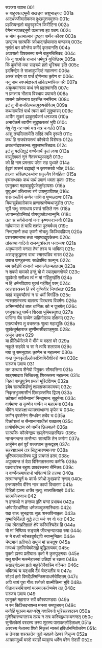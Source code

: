 सञ्जय उवाच	001  
स बाहुरपतद्भूमौ सखड्गः सशुभाङ्गदः	001a  
आदधज्जीवलोकस्य दुःखमुत्तममुत्तमः	001c  
प्रहरिष्यन्हृतो बाहुरदृश्येन किरीटिना	002a  
वेगेनाभ्यपतद्भूमौ पञ्चास्य इव पन्नगः	002c  
स मोघं कृतमात्मानं दृष्ट्वा पार्थेन कौरवः	003a  
उत्सृज्य सात्यकिं क्रोधाद्गर्हयामास पाण्डवम्	003c  
नृशंसं बत कौन्तेय कर्मेदं कृतवानसि	004a  
अपश्यतो विषक्तस्य यन्मे बाहुमचिच्छिदः	004c  
किं नु वक्ष्यसि राजानं धर्मपुत्रं युधिष्ठिरम्	005a  
किं कुर्वाणो मया सङ्ख्ये हतो भूरिश्रवा इति	005c  
इदमिन्द्रेण ते साक्षादुपदिष्टं महात्मना	006a  
अस्त्रं रुद्रेण वा पार्थ द्रोणेनाथ कृपेण वा	006c  
ननु नाम स्वधर्मज्ञस्त्वं लोकेऽभ्यधिकः परैः	007a  
अयुध्यमानस्य कथं रणे प्रहृतवानसि	007c  
न प्रमत्ताय भीताय विरथाय प्रयाचते	008a  
व्यसने वर्तमानाय प्रहरन्ति मनस्विनः	008c  
इदं तु नीचाचरितमसत्पुरुषसेवितम्	009a  
कथमाचरितं पार्थ त्वया कर्म सुदुष्करम्	009c  
आर्येण सुकरं ह्याहुरार्यकर्म धनञ्जय	010a  
अनार्यकर्म त्वार्येण सुदुष्करतरं भुवि	010c  
येषु येषु नरः पार्थ यत्र यत्र च वर्तते	011a  
आशु तच्छीलतामेति तदिदं त्वयि दृश्यते	011c  
कथं हि राजवंश्यस्त्वं कौरवेयो विशेषतः	012a  
क्षत्रधर्मादपक्रान्तः सुवृत्तश्चरितव्रतः	012c  
इदं तु यदतिक्षुद्रं वार्ष्णेयार्थे कृतं त्वया	013a  
वासुदेवमतं नूनं नैतत्त्वय्युपपद्यते	013c  
को हि नाम प्रमत्ताय परेण सह युध्यते	014a  
ईदृशं व्यसनं दद्याद्यो न कृष्णसखो भवेत्	014c  
व्रात्याः संश्लिष्टकर्माणः प्रकृत्यैव विगर्हिताः	015a  
वृष्ण्यन्धकाः कथं पार्थ प्रमाणं भवता कृताः	015c  
एवमुक्त्वा महाबाहुर्यूपकेतुर्महायशाः	016a  
युयुधानं परित्यज्य रणे प्रायमुपाविशत्	016c  
शरानास्तीर्य सव्येन पाणिना पुण्यलक्षणः	017a  
यियासुर्ब्रह्मलोकाय प्राणान्प्राणेष्वथाजुहोत्	017c  
सूर्ये चक्षुः समाधाय प्रसन्नं सलिले मनः	018a  
ध्यायन्महोपनिषदं योगयुक्तोऽभवन्मुनिः	018c  
ततः स सर्वसेनायां जनः कृष्णधनञ्जयौ	019a  
गर्हयामास तं चापि शशंस पुरुषर्षभम्	019c  
निन्द्यमानौ तथा कृष्णौ नोचतुः किञ्चिदप्रियम्	020a  
प्रशस्यमानश्च तथा नाहृष्यद्यूपकेतनः	020c  
तांस्तथा वादिनो राजन्पुत्रांस्तव धनञ्जयः	021a  
अमृष्यमाणो मनसा तेषां तस्य च भाषितम्	021c  
असङ्क्रुद्धमना वाचा स्मारयन्निव भारत	022a  
उवाच पाण्डुतनयः साक्षेपमिव फल्गुनः	022c  
मम सर्वेऽपि राजानो जानन्त्येतन्महाव्रतम्	023a  
न शक्यो मामको हन्तुं यो मे स्याद्बाणगोचरे	023c  
यूपकेतो समीक्ष्य त्वं न मां गर्हितुमर्हसि	024a  
न हि धर्ममविज्ञाय युक्तं गर्हयितुं परम्	024c  
आत्तशस्त्रस्य हि रणे वृष्णिवीरं जिघांसतः	025a  
यदहं बाहुमच्छैत्सं न स धर्मो विगर्हितः	025c  
न्यस्तशस्त्रस्य बालस्य विरथस्य विवर्मणः	026a  
अभिमन्योर्वधं तात धार्मिकः को न पूजयेत्	026c  
एवमुक्तस्तु पार्थेन शिरसा भूमिमस्पृशत्	027a  
पाणिना चैव सव्येन प्राहिणोदस्य दक्षिणम्	027c  
एतत्पार्थस्य तु वचस्ततः श्रुत्वा महाद्युतिः	028a  
यूपकेतुर्महाराज तूष्णीमासीदवाङ्मुखः	028c  
अर्जुन उवाच	029  
या प्रीतिर्धर्मराजे मे भीमे च वदतां वरे	029a  
नकुले सहदेवे च सा मे त्वयि शलाग्रज	029c  
मया तु समनुज्ञातः कृष्णेन च महात्मना	030a  
गच्छ पुण्यकृताँल्लोकाञ्शिबिरौशीनरो यथा	030c  
सञ्जय उवाच	031  
तत उत्थाय शैनेयो विमुक्तः सौमदत्तिना	031a  
खड्गमादाय चिच्छित्सुः शिरस्तस्य महात्मनः	031c  
निहतं पाण्डुपुत्रेण प्रमत्तं भूरिदक्षिणम्	032a  
इयेष सात्यकिर्हन्तुं शलाग्रजमकल्मषम्	032c  
निकृत्तभुजमासीनं छिन्नहस्तमिव द्विपम्	033a  
क्रोशतां सर्वसैन्यानां निन्द्यमानः सुदुर्मनाः	033c  
वार्यमाणः स कृष्णेन पार्थेन च महात्मना	034a  
भीमेन चक्ररक्षाभ्यामश्वत्थाम्ना कृपेण च	034c  
कर्णेन वृषसेनेन सैन्धवेन तथैव च	035a  
विक्रोशतां च सैन्यानामवधीत्तं यतव्रतम्	035c  
प्रायोपविष्टाय रणे पार्थेन छिन्नबाहवे	036a  
सात्यकिः कौरवेन्द्राय खड्गेनापाहरच्छिरः	036c  
नाभ्यनन्दन्त तत्सैन्याः सात्यकिं तेन कर्मणा	037a  
अर्जुनेन हतं पूर्वं यज्जघान कुरूद्वहम्	037c  
सहस्राक्षसमं तत्र सिद्धचारणमानवाः	038a  
भूरिश्रवसमालोक्य युद्धे प्रायगतं हतम्	038c  
अपूजयन्त तं देवा विस्मितास्तस्य कर्मभिः	039a  
पक्षवादांश्च बहुशः प्रावदंस्तस्य सैनिकाः	039c  
न वार्ष्णेयस्यापराधो भवितव्यं हि तत्तथा	040a  
तस्मान्मन्युर्न वः कार्यः क्रोधो दुःखकरो नृणाम्	040c  
हन्तव्यश्चैष वीरेण नात्र कार्या विचारणा	041a  
विहितो ह्यस्य धात्रैव मृत्युः सात्यकिराहवे	041c  
सात्यकिरुवाच	042  
न हन्तव्यो न हन्तव्य इति यन्मां प्रभाषथ	042a  
धर्मवादैरधर्मिष्ठा धर्मकञ्चुकमास्थिताः	042c  
यदा बालः सुभद्रायाः सुतः शस्त्रविनाकृतः	043a  
युष्माभिर्निहतो युद्धे तदा धर्मः क्व वो गतः	043c  
मया त्वेतत्प्रतिज्ञातं क्षेपे कस्मिंश्चिदेव हि	044a  
यो मां निष्पिष्य सङ्ग्रामे जीवन्हन्यात्पदा रुषा	044c  
स मे वध्यो भवेच्छत्रुर्यद्यपि स्यान्मुनिव्रतः	044e  
चेष्टमानं प्रतीघाते सभुजं मां सचक्षुषः	045a  
मन्यध्वं मृतमित्येवमेतद्वो बुद्धिलाघवम्	045c  
युक्तो ह्यस्य प्रतीघातः कृतो मे कुरुपुङ्गवाः	045e  
यत्तु पार्थेन मत्स्नेहात्स्वां प्रतिज्ञां च रक्षता	046a  
सखड्गोऽस्य हृतो बाहुरेतेनैवास्मि वञ्चितः	046c  
भवितव्यं च यद्भावि दैवं चेष्टयतीव च	047a  
सोऽयं हतो विमर्देऽस्मिन्किमत्राधर्मचेष्टितम्	047c  
अपि चायं पुरा गीतः श्लोको वाल्मीकिना भुवि	048a  
पीडाकरममित्राणां यत्स्यात्कर्तव्यमेव तत्	048c  
सञ्जय उवाच	049  
एवमुक्ते महाराज सर्वे कौरवपाण्डवाः	049a  
न स्म किञ्चिदभाषन्त मनसा समपूजयन्	049c  
मन्त्रैर्हि पूतस्य महाध्वरेषु यशस्विनो भूरिसहस्रदस्य	050a  
मुनेरिवारण्यगतस्य तस्य न तत्र कश्चिद्वधमभ्यनन्दत्	050c  
सुनीलकेशं वरदस्य तस्य शूरस्य पारावतलोहिताक्षम्	051a  
अश्वस्य मेध्यस्य शिरो निकृत्तं न्यस्तं हविर्धानमिवोत्तरेण	051c  
स तेजसा शस्त्रहतेन पूतो महाहवे देहवरं विसृज्य	052a  
आक्रामदूर्ध्वं वरदो वरार्हो व्यावृत्य धर्मेण परेण रोदसी	052c  

